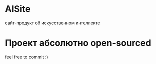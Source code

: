 # AISite
сайт-продукт об искусственном интеллекте

# Проект абсолютно open-sourced

feel free to commit :)
